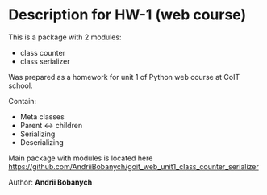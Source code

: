 # Description for HW-1 (web course)

This is a package with 2 modules:
 - class counter
 - class serializer

Was prepared as a homework for unit 1 of Python web course at CoIT school.


Contain:  
 - Meta classes
 - Parent <-> children
 - Serializing
 - Deserializing


Main package with modules is located here  
https://github.com/AndriiBobanych/goit_web_unit1_class_counter_serializer


Author: <b>Andrii Bobanych<b>